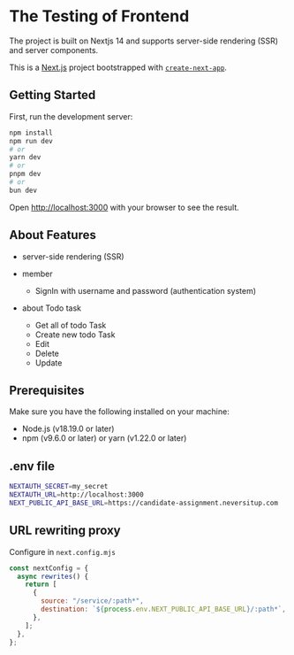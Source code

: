 # The Testing of Frontend

The project is built on Nextjs 14 and supports server-side rendering (SSR) and server components.

This is a [Next.js](https://nextjs.org/) project bootstrapped with [`create-next-app`](https://github.com/vercel/next.js/tree/canary/packages/create-next-app).

## Getting Started

First, run the development server:

```bash
npm install
npm run dev
# or
yarn dev
# or
pnpm dev
# or
bun dev
```

Open [http://localhost:3000](http://localhost:3000) with your browser to see the result.

## About Features

- server-side rendering (SSR)
- member

  - SignIn with username and password (authentication system)

- about Todo task
  - Get all of todo Task
  - Create new todo Task
  - Edit
  - Delete
  - Update

## Prerequisites

Make sure you have the following installed on your machine:

- Node.js (v18.19.0 or later)
- npm (v9.6.0 or later) or yarn (v1.22.0 or later)

## .env file

```bash
NEXTAUTH_SECRET=my_secret
NEXTAUTH_URL=http://localhost:3000
NEXT_PUBLIC_API_BASE_URL=https://candidate-assignment.neversitup.com
```

## URL rewriting proxy

Configure in `next.config.mjs`

```javascript
const nextConfig = {
  async rewrites() {
    return [
      {
        source: "/service/:path*",
        destination: `${process.env.NEXT_PUBLIC_API_BASE_URL}/:path*`,
      },
    ];
  },
};
```
